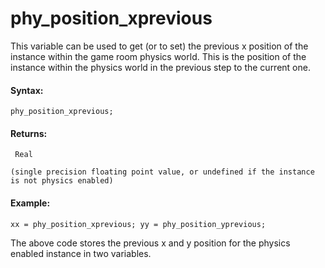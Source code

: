 # phy_position_xprevious

This variable can be used to get (or to set) the previous x position of
the instance within the game room physics world. This is the position of
the instance within the physics world in the previous step to the
current one.

#### Syntax:

``` gml
phy_position_xprevious;
```

#### Returns:

``` gml
 Real

(single precision floating point value, or undefined if the instance is not physics enabled)
```

#### Example:

``` gml
xx = phy_position_xprevious; yy = phy_position_yprevious;
```

The above code stores the previous x and y position for the physics
enabled instance in two variables.
